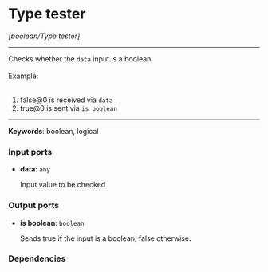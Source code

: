 # Type tester

_[boolean/Type tester]_

---

Checks whether the `data` input is a boolean.<br>
<br>
Example:<br>
<br>
1.  false@0 is received via `data`<br>
2. true@0 is sent via `is boolean`<br>

---

__Keywords__: boolean, logical

### Input ports

* __data__: ` any `


    Input value to be checked<br>

### Output ports

* __is boolean__: ` boolean `


    Sends true if the input is a boolean, false otherwise.<br>

### Dependencies




